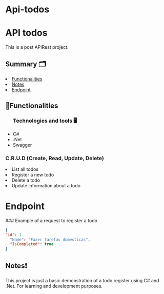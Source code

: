 # Api-todos

<h1>API todos</h1>
  <p>This is a post APIRest project.</p>

<h2>Summary 🗂️</h2>
  <li><a href="#Functionalities">Functionalities</a></li>
  <li><a href="#notes">Notes</a></li>
  <li><a href="#endpoint">Endpoint</a></li>

<h2  id="Functionalities">📑Functionalities</h2>
<ul>
<h3>Technologies and tools 🖥️</h3>
<li>C#</li>
<li>.Net</li>
<li>Swagger</li>
  </ul>
     <h3>C.R.U.D (Create, Read, Update, Delete)</h3>
      <li>List all todos</li>
      <li>Register a new todo</li>
      <li>Delete a todo</li>
      <li>Update information about a todo</li>

      
  <h1 id="endpoint">Endpoint</h1>
  ### Example of a request to register a todo
  
  ```json
{
  "id": 1
	"Name": "Fazer tarefas domésticas",
	"IsCompleted": true
}
  ```

 <h2 id="notes">Notes❗</h2>
  <p>This project is just a basic demonstration of a todo register using C# and .Net. For learning and development purposes.</p>
  
